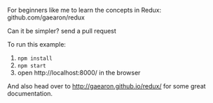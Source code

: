 For beginners like me to learn the concepts in Redux: github.com/gaearon/redux

Can it be simpler? send a pull request

To run this example:

1. `npm install`
2. `npm start`
3. open http://localhost:8000/ in the browser

And also head over to http://gaearon.github.io/redux/ for some great documentation.
